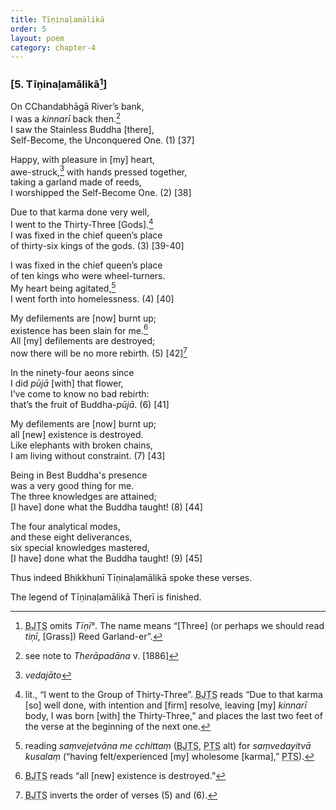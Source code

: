 ```yaml
---
title: Tīṇinaḷamālikā
order: 5
layout: poem
category: chapter-4
---
```


### \[5. Tīṇinaḷamālikā[^1]\]

On <span class="diacritics" data-state="on">C</span><span class="no-diacritics" data-state="off">Ch</span>andabhāgā River’s bank,  
I was a *kinnarī* back then.[^2]  
I saw the Stainless Buddha \[there\],  
Self-Become, the Unconquered One. (1) \[37\]

Happy, with pleasure in \[my\] heart,  
awe-struck,[^3] with hands pressed together,  
taking a garland made of reeds,  
I worshipped the Self-Become One. (2) \[38\]

Due to that karma done very well,  
I went to the Thirty-Three \[Gods\].[^4]  
I was fixed in the chief queen’s place  
of thirty-six kings of the gods. (3) \[39-40\]

I was fixed in the chief queen’s place  
of ten kings who were wheel-turners.  
My heart being agitated,[^5]  
I went forth into homelessness. (4) \[40\]

My defilements are \[now\] burnt up;  
existence has been slain for me.[^6]  
All \[my\] defilements are destroyed;  
now there will be no more rebirth. (5) \[42\][^7]

In the ninety-four aeons since  
I did *pūjā* \[with\] that flower,  
I’ve come to know no bad rebirth:  
that’s the fruit of Buddha-*pūjā*. (6) \[41\]

My defilements are \[now\] burnt up;  
all \[new\] existence is destroyed.  
Like elephants with broken chains,  
I am living without constraint. (7) \[43\]

Being in Best Buddha's presence  
was a very good thing for me.  
The three knowledges are attained;  
\[I have\] done what the Buddha taught! (8) \[44\]

The four analytical modes,  
and these eight deliverances,  
six special knowledges mastered,  
\[I have\] done what the Buddha taught! (9) \[45\]

Thus indeed Bhikkhunī Tīṇinaḷamālikā spoke these verses.

The legend of Tīṇinaḷamālikā Therī is finished.

[^1]: <abbr title="Buddha Jayanthi Tripitaka Series">BJTS</abbr> omits *Tīṇī°*. The name means “\[Three\] (or perhaps we should read *tiṇī*, \[Grass\]) Reed Garland-er”.

[^2]: see note to *Therāpadāna* v. \[1886\]

[^3]: *vedajāto*

[^4]: lit., “I went to the Group of Thirty-Three”. <abbr title="Buddha Jayanthi Tripitaka Series">BJTS</abbr> reads “Due to that karma \[so\] well done, with intention and \[firm\] resolve, leaving \[my\] *kinnarī* body, I was born \[with\] the Thirty-Three,” and places the last two feet of the verse at the beginning of the next one.

[^5]: reading *saṃvejetvāna me <span class="diacritics" data-state="on">c</span><span class="no-diacritics" data-state="off">ch</span>ittaṃ* (<abbr title="Buddha Jayanthi Tripitaka Series">BJTS</abbr>, <abbr title="Pali Text Society">PTS</abbr> alt) for *saṃvedayitvā kusalaṃ* (“having felt/experienced \[my\] wholesome \[karma\],” <abbr title="Pali Text Society">PTS</abbr>).

[^6]: <abbr title="Buddha Jayanthi Tripitaka Series">BJTS</abbr> reads “all \[new\] existence is destroyed.”

[^7]: <abbr title="Buddha Jayanthi Tripitaka Series">BJTS</abbr> inverts the order of verses (5) and (6).
